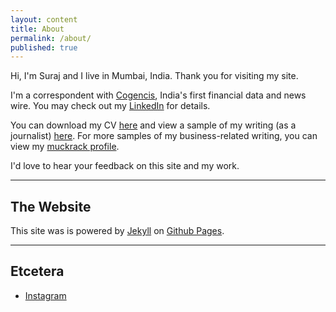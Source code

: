 ```yaml
---
layout: content
title: About
permalink: /about/
published: true
---
```

Hi, I'm Suraj and I live in Mumbai, India. Thank you for visiting my site.

I'm a correspondent with [Cogencis](http://cogencis.com), India's first financial data and news wire. You may check out my <a href="https://in.linkedin.com/in/surajsharma21" data-network="LinkedIn" data-proofer-ignore>LinkedIn</a> for details. 

You can download my CV [here](https://drive.google.com/file/d/0B_HwcsMkhATmZnlic2ZzbmEzY1k/view?usp=sharing) and view a sample of my writing (as a journalist) [here](https://drive.google.com/file/d/0B_HwcsMkhATmZ1l4V29NdXdIRmc/view?usp=sharing). For more samples of my business-related writing, you can view my [muckrack profile](muckrack.com/surajsharma).

I'd love to hear your feedback on this site and my work.

----

## The Website
This site was is powered by [Jekyll](https://jekyllrb.com) on [Github Pages](https://pages.github.com).

----

## Etcetera

- [Instagram](https://www.instagram.com/surajbegins)